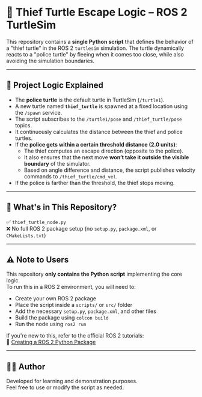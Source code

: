 # 🐢 Thief Turtle Escape Logic – ROS 2 TurtleSim

This repository contains a **single Python script** that defines the behavior of a "thief turtle" in the ROS 2 `turtlesim` simulation. The turtle dynamically reacts to a "police turtle" by fleeing when it comes too close, while also avoiding the simulation boundaries.

---

## 🧠 Project Logic Explained

- The **police turtle** is the default turtle in TurtleSim (`/turtle1`).
- A new turtle named **`thief_turtle`** is spawned at a fixed location using the `/spawn` service.
- The script subscribes to the `/turtle1/pose` and `/thief_turtle/pose` topics.
- It continuously calculates the distance between the thief and police turtles.
- If the **police gets within a certain threshold distance (2.0 units)**:
  - The thief computes an escape direction (opposite to the police).
  - It also ensures that the next move **won’t take it outside the visible boundary** of the simulator.
  - Based on angle difference and distance, the script publishes velocity commands to `/thief_turtle/cmd_vel`.
- If the police is farther than the threshold, the thief stops moving.

---

## 📁 What's in This Repository?

✅ `thief_turtle_node.py`  
❌ No full ROS 2 package setup (no `setup.py`, `package.xml`, or `CMakeLists.txt`)

---

## ⚠️ Note to Users

This repository **only contains the Python script** implementing the core logic.  
To run this in a ROS 2 environment, you will need to:

- Create your own ROS 2 package
- Place the script inside a `scripts/` or `src/` folder
- Add the necessary `setup.py`, `package.xml`, and other files
- Build the package using `colcon build`
- Run the node using `ros2 run`

If you're new to this, refer to the official ROS 2 tutorials:  
🔗 [Creating a ROS 2 Python Package](https://docs.ros.org/en/humble/Tutorials/Beginner-Client-Libraries/Creating-Your-First-ROS-2-Package.html)

---

## 👨‍💻 Author

Developed for learning and demonstration purposes.  
Feel free to use or modify the script as needed.
